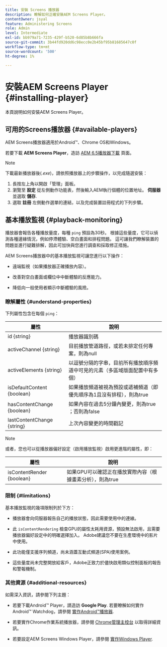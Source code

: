 ```yaml
---
title: 安裝 Screens 播放器
description: 瞭解如何正確安裝AEM Screens Player。
contentOwner: jsyal
feature: Administering Screens
role: Admin
level: Intermediate
exl-id: bb979a71-7235-429f-b520-6d85b8b666fa
source-git-commit: 3b44fd920dd6c98ecc0e2b45bf95b81685647c0f
workflow-type: tm+mt
source-wordcount: '500'
ht-degree: 1%

---
```


# 安裝AEM Screens Player {#installing-player}

本頁說明如何安裝AEM Screens Player。

## 可用的Screens播放器 {#available-players}

AEM Screens播放器適用於Android™、Chrome OS和Windows。

若要下載 **AEM Screens Player**，造訪 [AEM 6.5播放器下載](https://download.macromedia.com/screens/) 頁面。

>[!NOTE]
>
>下載最新播放器後(*.exe*)，請依照播放器上的步驟操作，以完成隨選安裝：
>
>1. 長按左上角以開啟「管理」面板。
>1. 瀏覽至 **設定** 從左側動作功能表，然後輸入AEM執行個體的位置地址。 **伺服器** 並選取 **儲存**.
>1. 選取 **註冊** 左側動作選單的連結，以及完成裝置註冊程式的下列步驟。

## 基本播放監視 {#playback-monitoring}

播放器會報告各種播放量度，每種 `ping` 預設為30秒。 根據這些量度，它可以偵測各種邊緣情況，例如停滯體驗、空白畫面和排程問題。 這可讓我們瞭解裝置的問題並進行疑難排解，因此可加快與您進行調查和採取修正措施。

AEM Screens播放器中的基本播放監視可讓您進行以下操作：

* 遠端監視（如果播放器正確播放內容）。

* 改善對空白畫面或欄位中中斷體驗的反應能力。

* 降低向一般使用者顯示中斷體驗的風險。

### 瞭解屬性 {#understand-properties}

下列屬性包含在每個 `ping`：

| 屬性 | 說明 |
|---|---|
| id {string} | 播放器識別碼 |
| activeChannel {string} | 目前播放管道路徑，或若未排定任何專案，則為null |
| activeElements {string} | 以逗號分隔的字串，目前所有播放順序頻道中可見的元素（多區域版面配置中有多個） |
| isDefaultContent {boolean} | 如果播放頻道被視為預設或遞補頻道（即優先順序為1且沒有排程），則為true |
| hasContentChange {boolean} | 如果內容在過去5分鐘內變更，則為true ；否則為false |
| lastContentChange {string} | 上次內容變更的時間戳記 |

>[!NOTE]
>或者，您也可以從播放器偏好設定（啟用播放監視）啟用更進階的屬性，即：
>
>| 屬性 | 說明 |
>|---|---|
>| isContentRender {boolean} | 如果GPU可以確認正在播放實際內容（根據畫素分析），則為true |

### 限制 {#limitations}

基本播放監視的幾項限制列於下方：

* 播放器會向伺服器報告自己的播放狀態，因此需要使用中的連線。

* 此 `isContentRendering` 檢查GPU的屬性太耗用資源，預設無法啟用，且需要播放器偏好設定中的明確選擇加入。 Adobe建議您不要在生產環境中的影片中使用。

* 此功能僅支援序列頻道，尚未涵蓋互動式頻道(SPA)使用案例。

* 這些量度尚未完整開放給客戶，Adobe正致力於儘快啟用類似控制面板的報告和警報機制。

### 其他資源 {#additional-resources}

如需深入資訊，請參閱下列主題：

* 若要下載Android™ Player，請造訪 **Google Play**. 若要瞭解如何實作Android™ Watchdog，請參閱 [實作Android™播放器](implementing-android-player.md).

* 若要實作Chrome作業系統播放器，請參閱 [Chrome管理主控台](implementing-chrome-os-player.md) 以取得詳細資訊。

* 若要設定AEM Screens Windows Player，請參閱 [實作Windows Player](implementing-windows-player.md).

